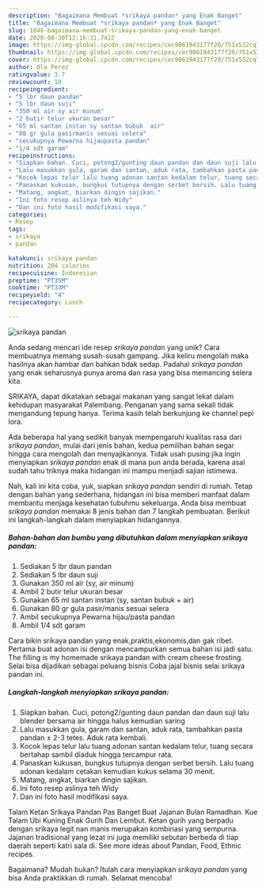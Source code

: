 ```yaml
---
description: "Bagaimana Membuat *srikaya pandan* yang Enak Banget"
title: "Bagaimana Membuat *srikaya pandan* yang Enak Banget"
slug: 1848-bagaimana-membuat-srikaya-pandan-yang-enak-banget
date: 2020-08-30T12:16:31.742Z
image: https://img-global.cpcdn.com/recipes/cec9861943177f20/751x532cq70/srikaya-pandan-foto-resep-utama.jpg
thumbnail: https://img-global.cpcdn.com/recipes/cec9861943177f20/751x532cq70/srikaya-pandan-foto-resep-utama.jpg
cover: https://img-global.cpcdn.com/recipes/cec9861943177f20/751x532cq70/srikaya-pandan-foto-resep-utama.jpg
author: Ola Perez
ratingvalue: 3.7
reviewcount: 10
recipeingredient:
- "5 lbr daun pandan"
- "5 lbr daun suji"
- "350 ml air sy air minum"
- "2 butir telur ukuran besar"
- "65 ml santan instan sy santan bubuk  air"
- "80 gr gula pasirmanis sesuai selera"
- "secukupnya Pewarna hijaupasta pandan"
- "1/4 sdt garam"
recipeinstructions:
- "Siapkan bahan. Cuci, potong2/gunting daun pandan dan daun suji lalu blender bersama air hingga halus kemudian saring"
- "Lalu masukkan gula, garam dan santan, aduk rata, tambahkan pasta pandan ± 2-3 tetes. Aduk rata kembali."
- "Kocok lepas telur lalu tuang adonan santan kedalam telur, tuang secara bertahap sambil diaduk hingga tercampur rata."
- "Panaskan kukusan, bungkus tutupnya dengan serbet bersih. Lalu tuang adonan kedalam cetakan kemudian kukus selama 30 menit."
- "Matang, angkat, biarkan dingin sajikan."
- "Ini foto resep aslinya teh Widy"
- "Dan ini foto hasil modifikasi saya."
categories:
- Resep
tags:
- srikaya
- pandan

katakunci: srikaya pandan 
nutrition: 204 calories
recipecuisine: Indonesian
preptime: "PT35M"
cooktime: "PT33M"
recipeyield: "4"
recipecategory: Lunch

---
```



![*srikaya pandan*](https://img-global.cpcdn.com/recipes/cec9861943177f20/751x532cq70/srikaya-pandan-foto-resep-utama.jpg)

Anda sedang mencari ide resep *srikaya pandan* yang unik? Cara membuatnya memang susah-susah gampang. Jika keliru mengolah maka hasilnya akan hambar dan bahkan tidak sedap. Padahal *srikaya pandan* yang enak seharusnya punya aroma dan rasa yang bisa memancing selera kita.

SRIKAYA, dapat dikatakan sebagai makanan yang sangat lekat dalam kehidupan masyarakat Palembang. Penganan yang sama sekali tidak mengandung tepung hanya. Terima kasih telah berkunjung ke channel pepi lora.

Ada beberapa hal yang sedikit banyak mempengaruhi kualitas rasa dari *srikaya pandan*, mulai dari jenis bahan, kedua pemilihan bahan segar hingga cara mengolah dan menyajikannya. Tidak usah pusing jika ingin menyiapkan *srikaya pandan* enak di mana pun anda berada, karena asal sudah tahu triknya maka hidangan ini mampu menjadi sajian istimewa.


Nah, kali ini kita coba, yuk, siapkan *srikaya pandan* sendiri di rumah. Tetap dengan bahan yang sederhana, hidangan ini bisa memberi manfaat dalam membantu menjaga kesehatan tubuhmu sekeluarga. Anda bisa membuat *srikaya pandan* memakai 8 jenis bahan dan 7 langkah pembuatan. Berikut ini langkah-langkah dalam menyiapkan hidangannya.

<!--inarticleads1-->

##### Bahan-bahan dan bumbu yang dibutuhkan dalam menyiapkan *srikaya pandan*:

1. Sediakan 5 lbr daun pandan
1. Sediakan 5 lbr daun suji
1. Gunakan 350 ml air (sy, air minum)
1. Ambil 2 butir telur ukuran besar
1. Gunakan 65 ml santan instan (sy, santan bubuk + air)
1. Gunakan 80 gr gula pasir/manis sesuai selera
1. Ambil secukupnya Pewarna hijau/pasta pandan
1. Ambil 1/4 sdt garam


Cara bikin srikaya pandan yang enak,praktis,ekonomis,dan gak ribet. Pertama buat adonan isi dengan mencampurkan semua bahan isi jadi satu. The filling is my homemade srikaya pandan with cream cheese frosting. Selai bisa dijadikan sebagai peluang bisnis Coba jajal bisnis selai srikaya pandan ini. 

<!--inarticleads2-->

##### Langkah-langkah menyiapkan *srikaya pandan*:

1. Siapkan bahan. Cuci, potong2/gunting daun pandan dan daun suji lalu blender bersama air hingga halus kemudian saring
1. Lalu masukkan gula, garam dan santan, aduk rata, tambahkan pasta pandan ± 2-3 tetes. Aduk rata kembali.
1. Kocok lepas telur lalu tuang adonan santan kedalam telur, tuang secara bertahap sambil diaduk hingga tercampur rata.
1. Panaskan kukusan, bungkus tutupnya dengan serbet bersih. Lalu tuang adonan kedalam cetakan kemudian kukus selama 30 menit.
1. Matang, angkat, biarkan dingin sajikan.
1. Ini foto resep aslinya teh Widy
1. Dan ini foto hasil modifikasi saya.


Talam Ketan Srikaya Pandan Pas Banget Buat Jajanan Bulan Ramadhan. Kue Talam Ubi Kuning Enak Gurih Dan Lembut. Ketan gurih yang berpadu dengan srikaya legit nan manis merupakan kombinasi yang sempurna. Jajanan tradisional yang lezat ini juga memiliki sebutan berbeda di tiap daerah seperti katri sala di. See more ideas about Pandan, Food, Ethnic recipes. 

Bagaimana? Mudah bukan? Itulah cara menyiapkan *srikaya pandan* yang bisa Anda praktikkan di rumah. Selamat mencoba!
